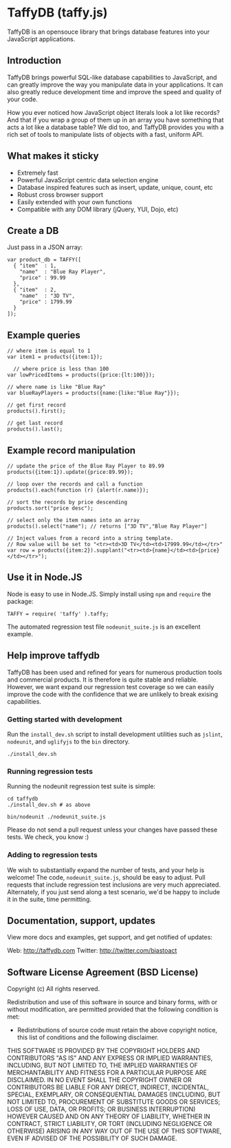 # TaffyDB (taffy.js)

TaffyDB is an opensouce library that brings database features 
into your JavaScript applications.

## Introduction

TaffyDB brings powerful SQL-like database capabilities to JavaScript,
and can greatly improve the way you manipulate data in your applications.
It can also greatly reduce development time and improve the speed and 
quality of your code.

How you ever noticed how JavaScript object literals look a lot like
records? And that if you wrap a group of them up in an array you have
something that acts a lot like a database table?  We did too, and 
TaffyDB provides you with a rich set of tools to manipulate lists of
objects with a fast, uniform API.

## What makes it sticky

 - Extremely fast
 - Powerful JavaScript centric data selection engine
 - Database inspired features such as insert, update, unique, count, etc
 - Robust cross browser support
 - Easily extended with your own functions
 - Compatible with any DOM library (jQuery, YUI, Dojo, etc)

## Create a DB
Just pass in a JSON array:

    var product_db = TAFFY([
      { "item"  : 1,
        "name"  : "Blue Ray Player",
        "price" : 99.99
      },
      { "item"  : 2,
        "name"  : "3D TV",
        "price" : 1799.99
      }
    ]);

## Example queries

    // where item is equal to 1
    var item1 = products({item:1});

	  // where price is less than 100
    var lowPricedItems = products({price:{lt:100}});

    // where name is like "Blue Ray"
    var blueRayPlayers = products({name:{like:"Blue Ray"}});

    // get first record
    products().first();

    // get last record
    products().last();

## Example record manipulation

    // update the price of the Blue Ray Player to 89.99
    products({item:1}).update({price:89.99});

    // loop over the records and call a function
    products().each(function (r) {alert(r.name)});

    // sort the records by price descending
    products.sort("price desc");

    // select only the item names into an array
    products().select("name"); // returns ["3D TV","Blue Ray Player"]

    // Inject values from a record into a string template.
    // Row value will be set to "<tr><td>3D TV</td><td>17999.99</td></tr>"
    var row = products({item:2}).supplant("<tr><td>{name}</td><td>{price}</td></tr>");

## Use it in Node.JS
Node is easy to use in Node.JS.  Simply install using `npm` and `require` the
package:

    TAFFY = require( 'taffy' ).taffy;

The automated regression test file `nodeunit_suite.js` is an excellent
example.

## Help improve taffydb

TaffyDB has been used and refined for years for numerous production tools and
commercial products.  It is therefore is quite stable and reliable.  However,
we want expand our regression test coverage so we can easily improve the code
with the confidence that we are unlikely to break exising capabilities.

### Getting started with development

Run the `install_dev.sh` script to install development utilities such as `jslint`,
`nodeunit`, and `uglifyjs` to the `bin` directory.

    ./install_dev.sh


### Running regression tests
Running the nodeunit regression test suite is simple:

    cd taffydb
    ./install_dev.sh # as above

    bin/nodeunit ./nodeunit_suite.js

Please do not send a pull request unless your changes have passed these
tests.  We check, you know :)

### Adding to regression tests
We wish to substantially expand the number of tests, and your
help is welcome!  The code, `nodeunit_suite.js`, should be easy to adjust.
Pull requests that include regression test inclusions are very much
appreciated.  Alternately, if you just send along a test scenario, we'd be
happy to include it in the suite, time permitting.

## Documentation, support, updates
View more docs and examples, get support, and get notified of updates:

Web: http://taffydb.com
Twitter: http://twitter.com/biastoact 

## Software License Agreement (BSD License)
Copyright (c)
All rights reserved.


Redistribution and use of this software in source and binary forms, with or without modification, are permitted provided that the following condition is met:

* Redistributions of source code must retain the above copyright notice, this list of conditions and the following disclaimer.

THIS SOFTWARE IS PROVIDED BY THE COPYRIGHT HOLDERS AND CONTRIBUTORS "AS IS" AND ANY EXPRESS OR IMPLIED WARRANTIES, INCLUDING, BUT NOT LIMITED TO, THE IMPLIED WARRANTIES OF MERCHANTABILITY AND FITNESS FOR A PARTICULAR PURPOSE ARE DISCLAIMED. IN NO EVENT SHALL THE COPYRIGHT OWNER OR CONTRIBUTORS BE LIABLE FOR ANY DIRECT, INDIRECT, INCIDENTAL, SPECIAL, EXEMPLARY, OR CONSEQUENTIAL DAMAGES (INCLUDING, BUT NOT
LIMITED TO, PROCUREMENT OF SUBSTITUTE GOODS OR SERVICES; LOSS OF USE, DATA, OR PROFITS; OR BUSINESS INTERRUPTION) HOWEVER CAUSED AND ON ANY THEORY OF LIABILITY, WHETHER IN CONTRACT, STRICT LIABILITY, OR TORT (INCLUDING NEGLIGENCE OR OTHERWISE) ARISING IN ANY WAY OUT OF THE USE OF THIS SOFTWARE, EVEN IF ADVISED OF THE POSSIBILITY OF SUCH DAMAGE.
